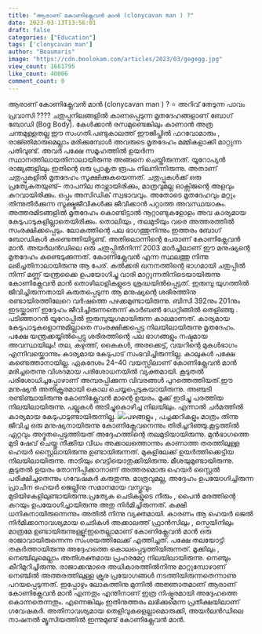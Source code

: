 ```yaml
---
title: "ആരാണ് കോണിക്ലേവൻ മാൻ (clonycavan man ) ?"
date: 2023-03-13T13:56:01
draft: false
categories: ["Education"]
tags: ['clonycavan man']
author: "Beaumaris"
image: "https://cdn.boolokam.com/articles/2023/03/gegegg.jpg"
view_count: 1661795
like_count: 40006
comment_count: 0
---
```


ആരാണ് കോണിക്ലേവൻ മാൻ (clonycavan man ) ? ⭐ അറിവ് തേടുന്ന പാവം പ്രവാസി ???? ചതുപ്പുനിലങ്ങളിൽ കാണപ്പെടുന്ന മൃതദേഹങ്ങളാണ് ബോഗ് ബോഡി (Bog Body). കേൾക്കാൻ രസമുണ്ടെങ്കിലും കാണാൻ അത്ര ചന്തമുള്ളതല്ല ഈ സംഗതി.പണ്ടുകാലത്ത് ഈജിപ്തിൽ ഫറവോമാരും , രാജ്‍ഞിമാരുമെല്ലാം മരിക്കുമ്പോൾ അവരുടെ മൃതദേഹം മമ്മികളാക്കി മാറ്റുന്ന പതിവുണ്ട്. അവർ പക്ഷേ സമൂഹത്തിൽ ഉയർന്ന സ്ഥാനത്തിലായതിനാലായിരുന്നു അങ്ങനെ ചെയ്തിരുന്നത്. യൂറോപ്യൻ രാജ്യങ്ങളിലും ഇതിന്റെ ഒരു പ്രാകൃത രൂപം നിലനിന്നിരുന്നു. അതാണ് ചതുപ്പുകളിൽ മൃതദേഹം സൂക്ഷിക്കുകയെന്നത്. ചതുപ്പുകൾക്ക് ഒരു പ്രത്യേകതയുണ്ട്– താപനില താഴ്ന്നായിരിക്കും, മാത്രവുമല്ല ഓക്സിജന്റെ അളവും കുറവായിരിക്കും. ഒപ്പം അസിഡിക് സ്വഭാവവും. അതോടെ മൃതദേഹവും മറ്റും തിന്നുതീർക്കുന്ന സൂക്ഷ്മജീവികൾക്കു ജീവിക്കാൻ പറ്റാത്ത അവസ്ഥയാകും. അത്തരമിടങ്ങളിൽ മൃതദേഹം കൊണ്ടിട്ടാൽ നൂറ്റാണ്ടുകളോളം അവ കാര്യമായ കേടുപാടുകളില്ലാതെയിരിക്കും. തൊലിയും , തലമുടിയും വരെ അത്തരത്തിൽ സംരക്ഷിക്കപ്പെടും. ലോകത്തിന്റെ പല ഭാഗത്തുനിന്നും ഇത്തരം ബോഗ് ബോഡികൾ കണ്ടെത്തിയിട്ടുണ്ട്. അതിലൊന്നിന്റെ പേരാണ് കോണിക്ലേവൻ മാൻ. അയർലൻഡിലെ ഒരു ചതുപ്പിൽനിന്ന് 2003 മാർച്ചിലാണ് ഈ മനുഷ്യന്റെ മൃതദേഹം കണ്ടെടുക്കുന്നത്. കോണിക്ലേവൻ എന്ന സ്ഥലത്തു നിന്നു ലഭിച്ചതിനാലായിരുന്നു ആ പേര്. കൽക്കരി ഖനനത്തിന്റെ ഭാഗമായി ചതുപ്പിൽ നിന്ന് മണ്ണ് യന്ത്രക്കൈ ഉപയോഗിച്ചു വാരി മാറ്റുന്നതിനിടെയായിരുന്നു കോണിക്ലേവൻ മാൻ തൊഴിലാളികളുടെ ശ്രദ്ധയിൽപ്പെട്ടത്. ഇരുമ്പു യുഗത്തിൽ ജീവിച്ചിരുന്നതായി കരുതപ്പെടുന്ന ആ മനുഷ്യന്റെ ശരീരത്തിനു രണ്ടായിരത്തിലേറെ വർഷത്തെ പഴക്കമുണ്ടായിരുന്നു. ബിസി 392നും 201നും ഇടയ്ക്കാണ് ഇദ്ദേഹം ജീവിച്ചിരുന്നതെന്ന് കാർബൺ ഡേറ്റിങ്ങിൽ തെളിഞ്ഞു . പടിഞ്ഞാറൻ യൂറോപ്പിൽ ഇരുമ്പുയുഗമായിരുന്ന കാലമാണത്. കാര്യമായ കേടുപാടുകളൊന്നുമില്ലാതെ സംരക്ഷിക്കപ്പെട്ട നിലയിലായിരുന്നു മൃതദേഹം. പക്ഷേ യന്ത്രക്കയ്യിൽപ്പെട്ടു ശരീരത്തിന്റെ പല ഭാഗങ്ങളും നഷ്ടമായ അവസ്ഥയിലും! തല, കഴുത്ത്, കൈകള്‍, അരക്കെട്ട്, വയറിന്റെ മുകൾഭാഗം എന്നിവയ്ക്കൊന്നും കാര്യമായ കേടുപാട് സംഭവിച്ചിരുന്നില്ല. കാലുകൾ പക്ഷേ കണ്ടെത്താനായില്ല. ഏകദേശം 24–40 വയസ്സിലാണ് കോണിക്ലേവൻ മാൻ മരിച്ചതെന്നു വിശദമായ പരിശോധനയിൽ വ്യക്തമായി. കൂടുതൽ പരിശോധിച്ചപ്പോഴാണ് അമ്പരപ്പിക്കുന്ന വിവരങ്ങൾ പുറത്തെത്തിയത്.ഈ മനുഷ്യൻ അതിക്രൂരമായി കൊല ചെയ്യപ്പെടുകയായിരുന്നു. അഞ്ചടി രണ്ടിഞ്ചായിരുന്നു കോണിക്ലേവൻ മാന്റെ ഉയരം. മൂക്ക് ഇടിച്ചു പരത്തിയ നിലയിലായിരുന്നു. പല്ലുകൾ അടിച്ചുകൊഴിച്ച നിലയിലും. എന്നാൽ ചർമത്തിൽ കാര്യമായ കേടുപാടുണ്ടായിരുന്നില്ല. ![](https://cdn.boolokam.com/articles/2023/03/wggg.jpg)പഴങ്ങളും , പച്ചക്കറികളും മാത്രം തിന്നു ജീവിച്ച ഒരു മനുഷ്യനായിരുന്നു കോണിക്ലേവനെന്നും തിരിച്ചറിഞ്ഞു.കൂട്ടത്തിൽ ഏറ്റവും അദ്ഭുതപ്പെടുത്തിയത് അദ്ദേഹത്തിന്റെ തലമുടിയായിരുന്നു. മുൻഭാഗത്തെ മുടി ഷേവ് ചെയ്തു നീക്കിയ വിധം അക്കാലത്തൊന്നും കാണാത്ത തരത്തിലുള്ള ഹെയർ സ്റ്റൈലായിരുന്നു ഉണ്ടായിരുന്നത്. മുകളിലേക്ക് ഉയര്‍ത്തിക്കെട്ടിയ നിലയിലായിരുന്നു. താടിയും വെട്ടിയൊതുക്കിയിരുന്നു. മീശയുമുണ്ടായിരുന്നു. കൂടുതൽ ഉയരം തോന്നിപ്പിക്കാനാണ് അത്തരമൊരു ഹെയർ സ്റ്റൈൽ പരീക്ഷിച്ചതെന്നും ഗവേഷകർ കരുതുന്നു. മാത്രവുമല്ല, അദ്ദേഹം ഉപയോഗിച്ചിരുന്ന പ്രാചീന ഹെയർ ജെല്ലിനു സമാനമായ വസ്തുവും മുടിയിഴകളിലുണ്ടായിരുന്നു.പ്രത്യേക ചെടികളുടെ നീരും , പൈൻ മരത്തിന്റെ കറയും ഉപയോഗിച്ചായിരുന്നു അതു നിർമിച്ചിരുന്നത്. കക്ഷി ധനികനായിരുന്നെന്നും അതിൽ നിന്നു വ്യക്തമായി. കാരണം ആ ഹെയർ ജെൽ നിർമിക്കാനാവശ്യമായ ചെടികൾ അക്കാലത്ത് ഫ്രാന്‍സിലും , സ്പെയിനിലും മാത്രമേ ഉണ്ടായിരുന്നുള്ളൂ!ഇതെല്ലാമാണ് കോണിക്ലേവൻ മാൻ ഒരു രാജാവായിരുന്നെന്ന സംശയത്തിലേക്ക് എത്തിച്ചത്. പക്ഷേ തലയോട്ടി തകർത്തായിരുന്നു അദ്ദേഹത്തെ കൊലപ്പെടുത്തിയിരുന്നത്. മൂക്കിലും , നെഞ്ചിലുമെല്ലാം അതിശക്തമായ പ്രഹരമേറ്റ നിലയിലായിരുന്നു. നെഞ്ചും കീറിമുറിച്ചിരുന്നു. രാജാക്കന്മാരെ അധികാരത്തിൽനിന്നു മാറ്റുമ്പോഴാണ് നെഞ്ചിൽ അത്തരത്തിലുള്ള ക്രൂര പ്രയോഗങ്ങൾ നടത്തിയിരുന്നതെന്നാണു പറയപ്പെടുന്നത്. ഇപ്പോഴും ലോകത്തിനു മുന്നിൽ അജ്ഞാതമാണ് ആരാണ് കോണിക്ലേവൻ മാൻ എന്നതും എന്തിനാണ് ഇത്ര നിഷ്ഠൂരമായി അദ്ദേഹത്തെ കൊന്നതെന്നതും. എന്നെങ്കിലും ഇതിനുത്തരം ലഭിക്കുമെന്ന പ്രതീക്ഷയിലാണ് ഗവേഷകർ. അതിനാവശ്യമായ തെളിവുകളെല്ലാമൊരുക്കി, അയർലൻഡിലെ നാഷനൽ മ്യൂസിയത്തിൽ ഇന്നുമുണ്ട് കോണിക്ലേവൻ മാൻ.
